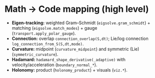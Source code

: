 
# Math → Code mapping (high level)

- **Eigen-tracking:** weighted Gram–Schmidt (`eigsolve.gram_schmidt`) + matching (`eigsolve.match_modes`) + gauge (`transport.apply_polar_gauge`).
- **Connection:** overlap `connection_overlap(S,dt)`; Lie/log connection `log_connection_from_S(S,dt,mode)`.
- **Curvature:** midpoint (`curvature_midpoint`) and symmetric (Lie) (`symmetric_curvature`).
- **Hadamard:** `hadamard_shape_derivative(_adaptive)` with velocity/acceleration (`boundary_normal_*`).
- **Holonomy:** product (`holonomy_product`) + visuals (`viz.*`).
